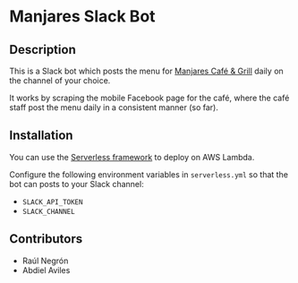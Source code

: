# Manjares Slack Bot

## Description

This is a Slack bot which posts the menu for [Manjares Café & Grill](https://www.facebook.com/ManjaresCafeGrill) daily on the channel of your choice.

It works by scraping the mobile Facebook page for the café, where the café staff post the menu daily in a consistent manner (so far).

## Installation

You can use the [Serverless framework](https://github.com/serverless/serverless) to deploy on AWS Lambda.

Configure the following environment variables in `serverless.yml` so that the bot can posts to your Slack channel:

* `SLACK_API_TOKEN`
* `SLACK_CHANNEL` 

## Contributors

* Raúl Negrón
* Abdiel Aviles